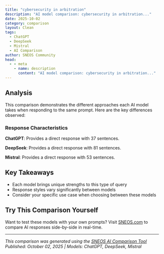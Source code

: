 ```yaml
---
title: "cybersecurity in arbitration"
description: "AI model comparison: cybersecurity in arbitration..."
date: 2025-10-02
category: comparison
layout: Clean
tags:
  - ChatGPT
  - DeepSeek
  - Mistral
  - AI Comparison
author: SNEOS Community
head:
  - - meta
    - name: description
      content: "AI model comparison: cybersecurity in arbitration..."
---
```


<ChatComparison
  title="cybersecurity in arbitration"
  prompt="cybersecurity in arbitration"
  :responses='{
    "ChatGPT": "Cybersecurity in arbitration refers to the practices and measures taken to protect the confidentiality, integrity, and availability of information and communications involved in arbitration proceedings. As arbitration increasingly relies on digital tools and electronic communication, ensuring robust cybersecurity is critical to safeguarding sensitive data from unauthorized access, cyberattacks, and data breaches.\n\n### Key Considerations in Cybersecurity for Arbitration:\n\n1. **Confidentiality of Information:**\n   - Arbitration often involves sensitive business information, trade secrets, or personal data.\n   - Maintaining confidentiality is paramount to protect the parties\u2019 interests and comply with legal and contractual obligations.\n\n2. **Use of Secure Communication Channels:**\n   - Use encrypted emails, secure file-sharing platforms, and protected virtual meeting tools.\n   - Avoid using unsecured public networks for exchanging arbitration-related information.\n\n3. **Data Storage and Management:**\n   - Ensure that all digital documents and evidence are stored securely with access controls.\n   - Use encrypted storage solutions and implement regular backups.\n\n4. **Access Controls and Authentication:**\n   - Limit access to arbitration materials to authorized personnel only.\n   - Implement strong authentication methods such as multi-factor authentication (MFA).\n\n5. **Cybersecurity Protocols in Arbitration Agreements:**\n   - Include provisions addressing cybersecurity responsibilities and protocols for all parties.\n   - Specify measures for data protection, incident response, and liability in the event of a breach.\n\n6. **Incident Response Planning:**\n   - Develop a plan to address potential cybersecurity incidents, including detection, containment, notification, and remediation.\n   - Parties and arbitrators should know how to report and handle breaches promptly.\n\n7. **Role of Arbitrators and Institutions:**\n   - Arbitrators should be trained in cybersecurity best practices.\n   - Arbitration institutions may provide guidelines, tools, or requirements to enhance cybersecurity in proceedings.\n\n8. **Compliance with Legal and Regulatory Requirements:**\n   - Ensure compliance with relevant data protection laws (e.g., GDPR, HIPAA) applicable to the arbitration.\n   - Consider cross-border data transfer restrictions when arbitration involves parties from different jurisdictions.\n\n### Emerging Trends:\n\n- **Virtual Hearings and Cybersecurity:**\n  The rise of virtual hearings during and post-pandemic increases the need for secure video conferencing platforms that protect against eavesdropping and hacking.\n\n- **Use of Blockchain and Secure Technologies:**\n  Innovative technologies may be applied to ensure data integrity and secure tracking of arbitration documents and evidence.\n\n### Practical Tips for Enhancing Cybersecurity in Arbitration:\n\n- Use secure and reputable platforms for communication and document sharing.\n- Establish clear cybersecurity protocols at the outset of the arbitration.\n- Limit digital footprint and metadata exposure by sanitizing documents before submission.\n- Regularly update software and security systems to patch vulnerabilities.\n- Educate all participants \u2014 parties, counsel, arbitrators, and administrators \u2014 on cyber risks and best practices.\n\n---\n\nIf you want, I can provide model clauses for cybersecurity in arbitration agreements or resources for further reading. Would you like that?",
    "DeepSeek": "Of course. This is a critical and increasingly discussed topic in the legal and arbitration communities. Cybersecurity in arbitration is no longer a niche concern but a fundamental requirement for ensuring the integrity, fairness, and legitimacy of the process.\n\nHere is a comprehensive overview of cybersecurity in arbitration, covering the key risks, challenges, and practical solutions.\n\n### Why is Cybersecurity Crucial in Arbitration?\n\nArbitration proceedings involve highly sensitive information:\n*   **Trade Secrets \u0026 Intellectual Property:** Technical designs, formulas, business methods.\n*   **Financial Data:** Confidential contracts, pricing, profit margins, merger \u0026 acquisition details.\n*   **Strategic Plans:** Business strategies, market analysis.\n*   **Personal Data:** Employee information, customer data (subject to regulations like GDPR, CCPA).\n*   **Privileged Communications:** Legal advice, internal deliberations.\n\nA breach can lead to:\n*   **Loss of Case Advantage:** If one party\u0027s strategy or evidence is stolen.\n*   **Reputational Damage:** For the parties, law firms, and the arbitral institution.\n*   **Legal Liability:** For breaches of data protection laws.\n*   **Challenge to the Award:** A party could argue the proceeding was fundamentally unfair due to a breach.\n*   **Commercial Catastrophe:** Leaked trade secrets can destroy a company\u0027s competitive edge.\n\n---\n\n### Key Cybersecurity Risks in Arbitration\n\n1.  **Data Breach \u0026 Exfiltration:**\n    *   **Theft of Submissions:** Unauthorized access to witness statements, expert reports, legal briefs, and exhibits.\n    *   **Theft of the Tribunal\u0027s Deliberations:** Access to the arbitrators\u0027 private discussions and draft awards.\n\n2.  **Data Manipulation:**\n    *   **Alteration of Evidence:** Tampering with documents, emails, or data files to change their meaning.\n    *   **Spoofing Communications:** Impersonating a party, counsel, or the tribunal to send fraudulent instructions (e.g., changing bank details for a cost payment).\n\n3.  **Denial-of-Service (DoS) Attacks:**\n    *   Targeting the online hearing platform or document repository to disrupt a critical hearing or a filing deadline.\n\n4.  **Eavesdropping on Virtual Hearings:**\n    *   \u0022Zoom-bombing\u0022 or unauthorized interception of confidential virtual hearings.\n\n5.  **Insider Threats:**\n    *   Unintentional leaks (e.g., sending an email to the wrong party) or malicious actions by someone with authorized access.\n\n---\n\n### Unique Challenges in the Arbitration Context\n\n*   **Decentralized Nature:** Unlike a court with a unified IT system, arbitration involves multiple independent actors (parties, counsel, arbitrators, institutions, experts) each with their own varying levels of cybersecurity.\n*   **Cross-Border Data Flows:** Data is often transferred across jurisdictions with different and sometimes conflicting data protection laws.\n*   **Lack of Uniform Standards:** There is no single, universally adopted cybersecurity protocol for international arbitration.\n*   **Technical Proficiency Gap:** Arbitrators and counsel may not be tech-savvy, creating vulnerabilities.\n*   **Cost-Benefit Analysis:** Parties may be reluctant to invest in robust cybersecurity measures, viewing them as an unnecessary cost.\n\n---\n\n### Practical Solutions \u0026 Best Practices\n\nA proactive approach is essential. Cybersecurity should be addressed at the very beginning of a case.\n\n#### 1. For the Parties \u0026 Counsel\n*   **Data Classification:** Identify and label data based on sensitivity (e.g., Public, Confidential, Highly Restricted).\n*   **Secure Communication:** Use encrypted email (e.g., PGP) or secure client portals for sharing sensitive documents. Avoid standard email for highly confidential exhibits.\n*   **Endpoint Security:** Ensure all devices (laptops, phones) used have updated antivirus, firewalls, and are encrypted.\n*   **Training:** Train staff on phishing attacks, social engineering, and safe online practices.\n*   **Access Controls:** Implement strict access controls (multi-factor authentication) and principle of least privilege.\n\n#### 2. For the Arbitral Tribunal \u0026 Institution\n*   **The \u0022Cybersecurity Protocol\u0022:** Adopt a protocol at the first case management conference. This is becoming a best practice. It can address:\n    *   **Permitted Communication Channels:** (e.g., secure portal only for exhibits, encrypted email for other communications).\n    *   **Data Storage:** Rules on how and where data can be stored (e.g., no storing on personal, unencrypted USB drives).\n    *   **Device Security:** Minimum requirements for devices used in the arbitration.\n    *   **Breach Response Plan:** Steps to take if a breach is suspected.\n*   **Secure Virtual Hearings:**\n    *   Use enterprise-grade platforms (e.g., Zoom for Government, Microsoft Teams with specific security settings).\n    *   Mandate passwords and waiting rooms for all hearings.\n    *   Disable file transfer and private chat if not needed.\n    *   Consider a dedicated hearing-specific VPN.\n\n#### 3. For the Process: Procedural Tools\n*   **\u0022Red-Folder\u0022 Procedures:** For the most sensitive documents (e.g., a secret formula). Access is restricted to a specific time, on a specific clean device, under supervision. No copies are made.\n*   **Data Room:** Use a secure, dedicated virtual data room for all document exchange, instead of email.\n*   **Limiting Data Transfers:** The tribunal can issue orders restricting the transfer of data to certain jurisdictions.\n\n### Leading Initiatives and Guidelines\n\nThe arbitration community has recognized this need and developed resources:\n\n*   **ICC Cybersecurity Protocol (2021):** A comprehensive set of rules and best practices that parties can adopt by agreement. It\u0027s one of the most influential tools available.\n*   **ICCA-NYC Bar-CPR Protocol on Cybersecurity in International Arbitration (2020):** Provides a detailed framework for assessing risks and implementing measures, including a helpful \u0022Annex\u0022 with model clauses for a cybersecurity protocol.\n*   **IBA Rules on the Taking of Evidence:** While not exclusively about cybersecurity, they provide a framework for handling electronically stored information (ESI) which intersects with data security.\n\n### Conclusion\n\n**Cybersecurity is not a technical add-on but a core component of due process and the duty of confidentiality in arbitration.**\n\nA successful approach requires a collaborative effort from all participants\u2014parties, counsel, arbitrators, and institutions. By proactively addressing cybersecurity through agreed protocols, using secure technology, and fostering a culture of awareness, the arbitration community can protect the integrity of the process and maintain its legitimacy as a trusted method of dispute resolution in the digital age.",
    "Mistral": "Cybersecurity in arbitration is a critical concern due to the sensitive nature of the information involved and the potential risks associated with data breaches. Arbitration often involves confidential documents, personal information, and proprietary business data. Ensuring the security of this information is paramount to maintaining the integrity and trustworthiness of the arbitration process. Here are some key considerations and best practices for cybersecurity in arbitration:\n\n### Key Considerations\n\n1. **Confidentiality**:\n   - Arbitration proceedings often involve highly confidential information. Ensuring that this information remains secure is crucial.\n\n2. **Data Integrity**:\n   - The integrity of the data must be maintained to ensure that the information used in the arbitration process is accurate and has not been tampered with.\n\n3. **Access Control**:\n   - Only authorized individuals should have access to the information. This includes parties to the arbitration, arbitrators, and any support staff.\n\n4. **Secure Communication**:\n   - Communication between parties, arbitrators, and support staff should be conducted through secure channels to prevent interception or unauthorized access.\n\n5. **Data Storage**:\n   - Data should be stored securely, with appropriate encryption and access controls in place.\n\n6. **Compliance**:\n   - Compliance with relevant data protection regulations (e.g., GDPR, CCPA) is essential to avoid legal penalties and ensure ethical standards are met.\n\n### Best Practices\n\n1. **Encryption**:\n   - Use encryption for data at rest and in transit. This includes emails, file transfers, and storage solutions.\n\n2. **Secure File Sharing**:\n   - Utilize secure file-sharing platforms that offer robust security features, such as encryption, access controls, and audit trails.\n\n3. **Access Controls**:\n   - Implement strong access controls, including multi-factor authentication (MFA), to ensure that only authorized individuals can access sensitive information.\n\n4. **Regular Audits**:\n   - Conduct regular security audits to identify and mitigate vulnerabilities. This includes penetration testing and vulnerability assessments.\n\n5. **Training and Awareness**:\n   - Provide regular training and awareness programs for all individuals involved in the arbitration process to educate them on cybersecurity best practices and the importance of data protection.\n\n6. **Incident Response Plan**:\n   - Develop and maintain an incident response plan to quickly and effectively address any security breaches or incidents.\n\n7. **Third-Party Vendors**:\n   - Ensure that any third-party vendors or service providers involved in the arbitration process have robust cybersecurity measures in place.\n\n8. **Document Management**:\n   - Use secure document management systems that provide version control, access logging, and encryption to manage and protect documents involved in the arbitration.\n\n9. **Legal and Ethical Considerations**:\n   - Be aware of the legal and ethical considerations related to data protection and cybersecurity. This includes understanding the jurisdictional requirements and ensuring compliance with relevant laws and regulations.\n\n### Technological Solutions\n\n1. **Virtual Data Rooms (VDRs)**:\n   - VDRs provide a secure environment for storing and sharing documents. They offer features such as encryption, access controls, and audit trails.\n\n2. **Secure Email Solutions**:\n   - Use secure email solutions that provide end-to-end encryption to protect communications between parties and arbitrators.\n\n3. **Cloud Security**:\n   - If using cloud-based solutions, ensure that the cloud provider offers robust security features, including encryption, access controls, and compliance with data protection regulations.\n\n4. **Endpoint Protection**:\n   - Implement endpoint protection solutions to secure devices used by parties, arbitrators, and support staff. This includes antivirus software, firewalls, and intrusion detection systems.\n\n### Conclusion\n\nCybersecurity in arbitration is a multifaceted challenge that requires a comprehensive approach. By implementing robust security measures, conducting regular audits, and ensuring compliance with relevant regulations, the integrity and confidentiality of the arbitration process can be maintained. Collaboration between all parties involved, including arbitrators, legal teams, and IT professionals, is essential to achieve effective cybersecurity in arbitration."
  }'
  published-date="00:21"
/>

## Analysis

This comparison demonstrates the different approaches each AI model takes when responding to the same prompt. Here are the key differences observed:

### Response Characteristics

**ChatGPT**: Provides a direct response with 37 sentences. 

**DeepSeek**: Provides a direct response with 81 sentences. 

**Mistral**: Provides a direct response with 53 sentences. 

## Key Takeaways

- Each model brings unique strengths to this type of query
- Response styles vary significantly between models
- Consider your specific use case when choosing between these models

## Try This Comparison Yourself

Want to test these models with your own prompts? Visit [SNEOS.com](https://sneos.com) to compare AI responses side-by-side in real-time.

---

*This comparison was generated using the [SNEOS AI Comparison Tool](https://sneos.com)*
*Published: October 02, 2025 | Models: ChatGPT, DeepSeek, Mistral*
